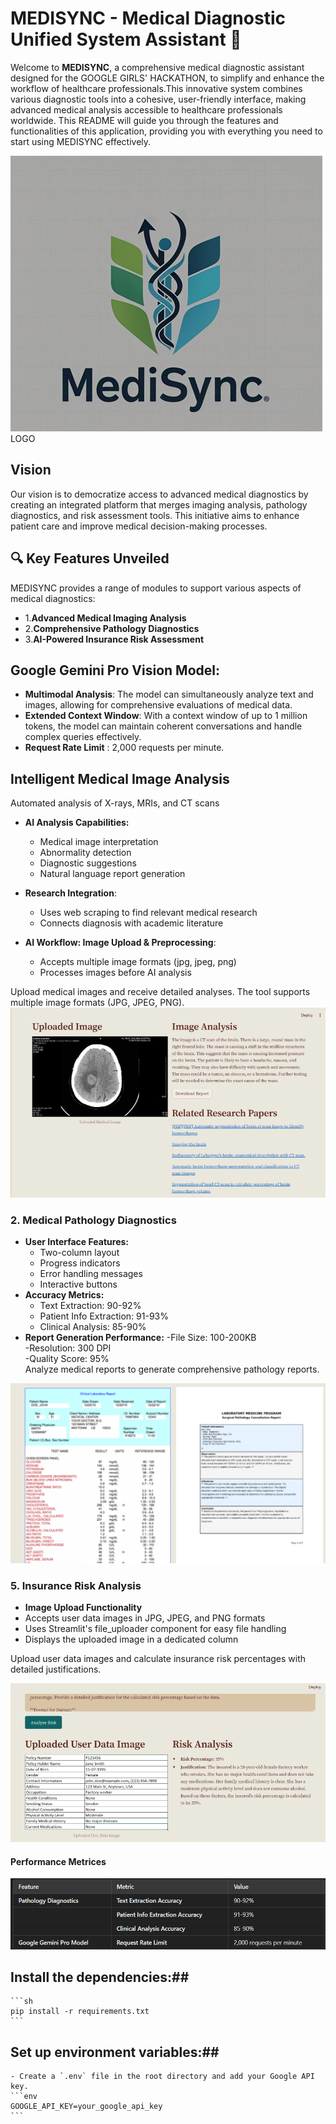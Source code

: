 # MEDISYNC - Medical Diagnostic Unified System Assistant 🏥

Welcome to **MEDISYNC**, a comprehensive medical diagnostic assistant designed for the GOOGLE GIRLS' HACKATHON, to simplify and enhance the workflow of healthcare professionals.This innovative system combines various diagnostic tools into a cohesive, user-friendly interface, making advanced medical analysis accessible to healthcare professionals worldwide. This README will guide you through the features and functionalities of this application, providing you with everything you need to start using MEDISYNC  effectively.


![alt text](image-6.png)
   LOGO

## Vision

Our vision is to democratize access to advanced medical diagnostics by creating an integrated platform that merges imaging analysis, pathology diagnostics, and risk assessment tools. This initiative aims to enhance patient care and improve medical decision-making processes.

## 🔍 Key Features Unveiled
MEDISYNC provides a range of modules to support various aspects of medical diagnostics:

- 1.**Advanced Medical Imaging Analysis**
- 2.**Comprehensive Pathology Diagnostics**
- 3.**AI-Powered Insurance Risk Assessment**

## Google Gemini Pro Vision Model:

- **Multimodal Analysis**: The model can simultaneously analyze text and images, allowing for comprehensive evaluations of medical data.<br>
- **Extended Context Window**: With a context window of up to 1 million tokens, the model can maintain coherent conversations and handle complex queries effectively.<br>
- **Request Rate Limit** : 2,000 requests per minute.

## Intelligent Medical Image Analysis

Automated analysis of X-rays, MRIs, and CT scans

- **AI Analysis Capabilities:**<br>
     - Medical image interpretation<br>
     - Abnormality detection <br>
     - Diagnostic suggestions <br>
     - Natural language report generation <br>

- **Research Integration**:<br>
     - Uses web scraping to find relevant medical research <br>
     - Connects diagnosis with academic literature <br>

- **AI Workflow: Image Upload & Preprocessing**:<br>

     - Accepts multiple image formats (jpg, jpeg, png) <br>
     - Processes images before AI analysis<br>

Upload medical images and receive detailed analyses. The tool supports multiple image formats (JPG, JPEG, PNG).
![alt text](image.png)



### 2. Medical Pathology Diagnostics
 - **User Interface Features:**<br>
     - Two-column layout<br>
     - Progress indicators <br>
     - Error handling messages <br>
     - Interactive buttons <br>
 - **Accuracy Metrics:**     
     - Text Extraction: 90-92% <br>
     - Patient Info Extraction: 91-93%<br>
     - Clinical Analysis: 85-90% <br>
 - **Report Generation Performance:**
      -File Size: 100-200KB <br>
      -Resolution: 300 DPI <br>
      -Quality Score: 95% <br>
Analyze medical reports to generate comprehensive pathology reports.

![alt text](image-3.png)






### 5. Insurance Risk Analysis

- **Image Upload Functionality**<br>
- Accepts user data images in JPG, JPEG, and PNG formats<br>
- Uses Streamlit's file_uploader component for easy file handling<br>
- Displays the uploaded image in a dedicated column<br>






Upload user data images and calculate insurance risk percentages with detailed justifications.

![alt text](image-2.png)


#### Performance Metrices ####
![alt text](image-4.png)




 ## Install the dependencies:##
    ```sh
    pip install -r requirements.txt
    ```

 ## Set up environment variables:##
    - Create a `.env` file in the root directory and add your Google API key.
    ```env
    GOOGLE_API_KEY=your_google_api_key
    ```
 
